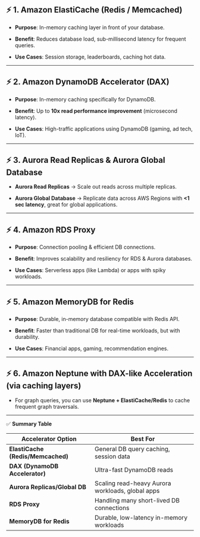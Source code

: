## ⚡ 1. **Amazon ElastiCache (Redis / Memcached)**

- **Purpose**: In-memory caching layer in front of your database.
    
- **Benefit**: Reduces database load, sub-millisecond latency for frequent queries.
    
- **Use Cases**: Session storage, leaderboards, caching hot data.
    

---

## ⚡ 2. **Amazon DynamoDB Accelerator (DAX)**

- **Purpose**: In-memory caching specifically for DynamoDB.
    
- **Benefit**: Up to **10x read performance improvement** (microsecond latency).
    
- **Use Cases**: High-traffic applications using DynamoDB (gaming, ad tech, IoT).
    

---

## ⚡ 3. **Aurora Read Replicas & Aurora Global Database**

- **Aurora Read Replicas** → Scale out reads across multiple replicas.
    
- **Aurora Global Database** → Replicate data across AWS Regions with **<1 sec latency**, great for global applications.
    

---

## ⚡ 4. **Amazon RDS Proxy**

- **Purpose**: Connection pooling & efficient DB connections.
    
- **Benefit**: Improves scalability and resiliency for RDS & Aurora databases.
    
- **Use Cases**: Serverless apps (like Lambda) or apps with spiky workloads.
    

---

## ⚡ 5. **Amazon MemoryDB for Redis**

- **Purpose**: Durable, in-memory database compatible with Redis API.
    
- **Benefit**: Faster than traditional DB for real-time workloads, but with durability.
    
- **Use Cases**: Financial apps, gaming, recommendation engines.
    

---

## ⚡ 6. **Amazon Neptune with DAX-like Acceleration (via caching layers)**

- For graph queries, you can use **Neptune + ElastiCache/Redis** to cache frequent graph traversals.
    

---

✅ **Summary Table**

| Accelerator Option                | Best For                                         |
| --------------------------------- | ------------------------------------------------ |
| **ElastiCache (Redis/Memcached)** | General DB query caching, session data           |
| **DAX (DynamoDB Accelerator)**    | Ultra-fast DynamoDB reads                        |
| **Aurora Replicas/Global DB**     | Scaling read-heavy Aurora workloads, global apps |
| **RDS Proxy**                     | Handling many short-lived DB connections         |
| **MemoryDB for Redis**            | Durable, low-latency in-memory workloads         |
